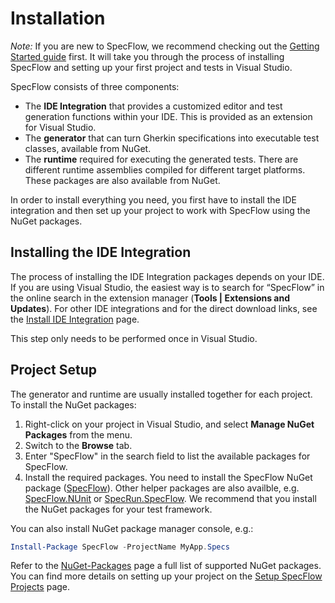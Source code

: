 # Installation

_Note:_ If you are new to SpecFlow, we recommend checking out the [Getting Started guide](http://go.specflow.org/getting-started) first. It will take you through the process of installing SpecFlow and setting up your first project and tests in Visual Studio.

SpecFlow consists of three components:

* The **IDE Integration** that provides a customized editor and test generation functions within your IDE. This is provided as an extension for Visual Studio.
* The **generator** that can turn Gherkin specifications into executable test classes, available from NuGet.
* The **runtime** required for executing the generated tests. There are different runtime assemblies compiled for different target platforms. These packages are also available from NuGet.

In order to install everything you need, you first have to install the IDE integration and then set up your project to work with SpecFlow using the NuGet packages.

## Installing the IDE Integration

The process of installing the IDE Integration packages depends on your IDE. If you are using Visual Studio, the easiest way is to search for “SpecFlow” in the online search in the extension manager (**Tools | Extensions and Updates**). For other IDE integrations and for the direct download links, see the [Install IDE Integration](Install-IDE-Integration.md) page.

This step only needs to be performed once in Visual Studio.

## Project Setup

The generator and runtime are usually installed together for each project. To install the NuGet packages:

1. Right-click on your project in Visual Studio, and select **Manage NuGet Packages** from the menu.
1. Switch to the **Browse** tab.
1. Enter "SpecFlow" in the search field to list the available packages for SpecFlow.
1. Install the required packages. You need to install the SpecFlow NuGet package ([SpecFlow](http://www.nuget.org/packages/SpecFlow])).
Other helper packages are also availble, e.g. [SpecFlow.NUnit](http://www.nuget.org/packages/SpecFlow.NUnit) or [SpecRun.SpecFlow](http://www.nuget.org/packages/SpecRun.SpecFlow). We recommend that you install the NuGet packages for your test framework.

You can also install NuGet package manager console, e.g.:

``` PowerShell
Install-Package SpecFlow -ProjectName MyApp.Specs
```

Refer to the [NuGet-Packages](NuGet-Packages.md) page a full list of supported NuGet packages. You can find more details on setting up your project on the [Setup SpecFlow Projects]() page.
